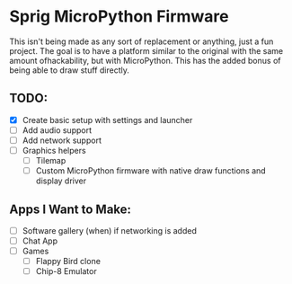 # Sprig MicroPython Firmware

This isn't being made as any sort of replacement or anything, just a fun project. The goal is to have a platform similar to the original with the same amount ofhackability, but with MicroPython. This has the added bonus of being able to draw stuff directly.

## TODO:
- [x] Create basic setup with settings and launcher
- [ ] Add audio support
- [ ] Add network support
- [ ] Graphics helpers
    - [ ] Tilemap
    - [ ] Custom MicroPython firmware with native draw functions and display driver

## Apps I Want to Make:
- [ ] Software gallery (when) if networking is added
- [ ] Chat App
- [ ] Games
    - [ ] Flappy Bird clone
    - [ ] Chip-8 Emulator
